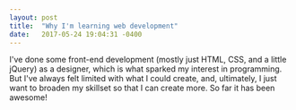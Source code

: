 ```yaml
---
layout: post
title:  "Why I'm learning web development"
date:   2017-05-24 19:04:31 -0400
---
```



I've done some front-end development (mostly just HTML, CSS, and a little jQuery) as a designer, which is what sparked my interest in programming. But I've always felt limited with what I could create, and, ultimately, I just want to broaden my skillset so that I can create more. So far it has been awesome! 
